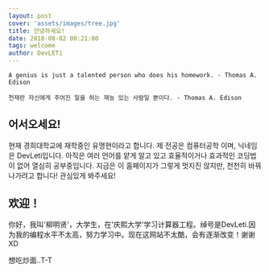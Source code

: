 ```yaml
---
layout: post
cover: 'assets/images/tree.jpg'
title: 안녕하세요!
date: 2018-08-02 00:21:00
tags: welcome
author: DevLETi
---
```



```
A genius is just a talented person who does his homework. - Thomas A. Edison

천재란 자신에게 주어진 일을 하는 재능 있는 사람일 뿐이다. - Thomas A. Edison
```


## 어서오세요!

현재 경희대학교에 재학중인 유명현이라고 합니다. 제 전공은 컴퓨터공학 이며, 닉네임은 DevLeti입니다. 아직은 여러 언어를 얕게 알고 있고 효율적이거나 효과적인 코딩법이 없어 열심히 공부중입니다. 지금은 이 홈페이지가 그렇게 멋지진 않지만, 천천히 바꿔나가려고 합니다! 관심있게 봐주세요!

## 欢迎！

你好，我叫'柳明贤'，大学生，在'庆熙大学'学习计算器工程。绰号是DevLeti.因为我的编程水平不太高，努力学习中。现在这网站不太酷，会有逐渐改变！谢谢XD

想吃炒面..T-T
